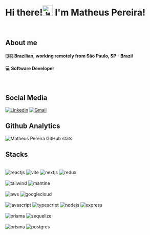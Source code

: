 # Hi there!<img src="https://fonts.gstatic.com/s/e/notoemoji/latest/270c_fe0f/512.gif" alt="✌" width="32" height="32"> I'm Matheus Pereira!
<br>

## About me
#### 🇧🇷 Brazilian, working remotely from São Paulo, SP - Brazil
#### 💻 Software Developer
<br>

## Social Media

[![Linkedin](https://img.shields.io/badge/LinkedIn-0077B5?style=for-the-badge&logo=linkedin&logoColor=white)](https://www.linkedin.com/in/matheus-pereira1/)
[![Gmail](https://img.shields.io/badge/Gmail-D14836?style=for-the-badge&logo=gmail&logoColor=white)](mailto:matthew199624@gmail.com)

## Github Analytics 

![Matheus Pereira GitHub stats](https://github-readme-stats.vercel.app/api?username=matthew1996i&show_icons=true&theme=dracula)

## Stacks
<div style="display: inline_block"><br/>
  <img aling="center" alt="reactjs" src="https://img.shields.io/badge/React-20232A?style=for-the-badge&logo=react&logoColor=61DAFB"/>
  <img aling="center" alt="vite" src="https://img.shields.io/badge/vite-%23646CFF.svg?style=for-the-badge&logo=vite&logoColor=white"/>
  <img aling="center" alt="nextjs" src="https://img.shields.io/badge/Next-black?style=for-the-badge&logo=next.js&logoColor=white"/>
  <img aling="center" alt="redux" src="https://img.shields.io/badge/Redux-593D88?style=for-the-badge&logo=redux&logoColor=white"/>
</div>
<div style="display: inline_block"><br/>
  <img aling="center" alt="tailwind" src="https://img.shields.io/badge/tailwindcss-%2338B2AC.svg?style=for-the-badge&logo=tailwind-css&logoColor=white"/>
  <img aling="center" alt="mantine" src="https://img.shields.io/badge/Mantine-ffffff?style=for-the-badge&logo=Mantine&logoColor=339af0"/>
</div>
<div style="display: inline_block"><br/>
  <img aling="center" alt="aws" src="https://img.shields.io/badge/Amazon_AWS-232F3E?style=for-the-badge&logo=amazon-aws&logoColor=white"/>
  <img aling="center" alt="googlecloud" src="https://img.shields.io/badge/Google_Cloud-4285F4?style=for-the-badge&logo=google-cloud&logoColor=white"/>
</div>
<div style="display: inline_block"><br/>
  <img aling="center" alt="javascript" src="https://img.shields.io/badge/JavaScript-F7DF1E?style=for-the-badge&logo=javascript&logoColor=black">
  <img aling="center" alt="typescript" src="https://img.shields.io/badge/TypeScript-007ACC?style=for-the-badge&logo=typescript&logoColor=white">
  <img aling="center" alt="nodejs" src="https://img.shields.io/badge/Node.js-43853D?style=for-the-badge&logo=node.js&logoColor=white"/>
  <img aling="center" alt="express" src="https://img.shields.io/badge/Express.js-404D59?style=for-the-badge"/>
</div>
<div style="display: inline_block"><br/>
  <img aling="center" alt="prisma" src="https://img.shields.io/badge/Prisma-3982CE?style=for-the-badge&logo=Prisma&logoColor=white"/>
  <img aling="center" alt="sequelize" src="https://img.shields.io/badge/Sequelize-52B0E7?style=for-the-badge&logo=Sequelize&logoColor=white"/>
</div>
<div style="display: inline_block"><br/>
  <img aling="center" alt="prisma" src="https://img.shields.io/badge/MySQL-00000F?style=for-the-badge&logo=mysql&logoColor=white"/>
  <img aling="center" alt="postgres" src="https://img.shields.io/badge/PostgreSQL-316192?style=for-the-badge&logo=postgresql&logoColor=white"/>
</div>
